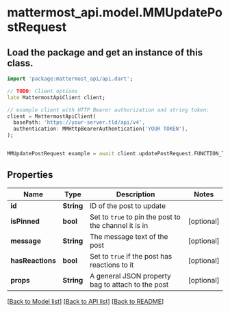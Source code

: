 # mattermost_api.model.MMUpdatePostRequest

## Load the package and get an instance of this class.
```dart
import 'package:mattermost_api/api.dart';

// TODO: Client options
late MattermostApiClient client;

// example client with HTTP Bearer authorization and string token:
client = MattermostApiClient(
  basePath: 'https://your-server.tld/api/v4',
  authentication: MMHttpBearerAuthentication('YOUR TOKEN'),
);


MMUpdatePostRequest example = await client.updatePostRequest.FUNCTION_THAT_RETURNS_THIS_CLASS();

```

## Properties
Name | Type | Description | Notes
------------ | ------------- | ------------- | -------------
**id** | **String** | ID of the post to update | 
**isPinned** | **bool** | Set to `true` to pin the post to the channel it is in | [optional] 
**message** | **String** | The message text of the post | [optional] 
**hasReactions** | **bool** | Set to `true` if the post has reactions to it | [optional] 
**props** | **String** | A general JSON property bag to attach to the post | [optional] 

[[Back to Model list]](../GENERATED_README.md#documentation-for-models) [[Back to API list]](../GENERATED_README.md#documentation-for-api-endpoints) [[Back to README]](../GENERATED_README.md)


